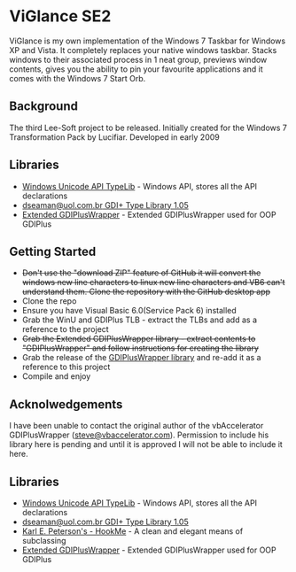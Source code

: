 
# ViGlance SE2

ViGlance is my own implementation of the Windows 7 Taskbar for Windows XP and Vista. It completely replaces your native windows taskbar. Stacks windows to their associated process in 1 neat group, previews window contents, gives you the ability to pin your favourite applications and it comes with the Windows 7 Start Orb. 

## Background 

The third Lee-Soft project to be released. Initially created for the Windows 7 Transformation Pack by Lucifiar. Developed in early 2009

## Libraries

- [Windows Unicode API TypeLib](https://github.com/badcodes/vb6/blob/master/%5BInclude%5D/TypeLib/winu.tlb) - Windows API, stores all the API declarations
- [dseaman@uol.com.br GDI+ Type Library 1.05](http://www.vbaccelerator.com/home/VB/Type_Libraries/GDIPlus_Type_Library/article.asp)
- [Extended GDIPlusWrapper](https://github.com/lee-soft/GDIPlusWrapper) - Extended GDIPlusWrapper used for OOP GDIPlus

## Getting Started

- ~~Don't use the "download ZIP" feature of GitHub it will convert the windows new line characters to linux new line characters and VB6 can't understand them. Clone the repository with the GitHub desktop app~~ 
- Clone the repo
- Ensure you have Visual Basic 6.0(Service Pack 6) installed
- Grab the WinU and GDIPlus TLB - extract the TLBs and add as a reference to the project
- ~~Grab the Extended GDIPlusWrapper library - extract contents to "GDIPlusWrapper" and follow instructions for creating the library~~
- Grab the release of the [GDIPlusWrapper library](https://github.com/lee-soft/GDIPlusWrapper/releases) and re-add it as a reference to this project
- Compile and enjoy


## Acknolwedgements

I have been unable to contact the original author of the vbAccelerator GDIPlusWrapper (steve@vbaccelerator.com). Permission to include his library here is pending and until it is approved I will not be able to include it here.

## Libraries

- [Windows Unicode API TypeLib](https://github.com/badcodes/vb6/blob/master/%5BInclude%5D/TypeLib/winu.tlb) - Windows API, stores all the API declarations
- [dseaman@uol.com.br GDI+ Type Library 1.05](http://www.vbaccelerator.com/home/VB/Type_Libraries/GDIPlus_Type_Library/article.asp)
- [Karl E. Peterson's - HookMe](http://vb.mvps.org/samples/HookMe/) - A clean and elegant means of subclassing 
- [Extended GDIPlusWrapper](https://github.com/lee-soft/GDIPlusWrapper) - Extended GDIPlusWrapper used for OOP GDIPlus
